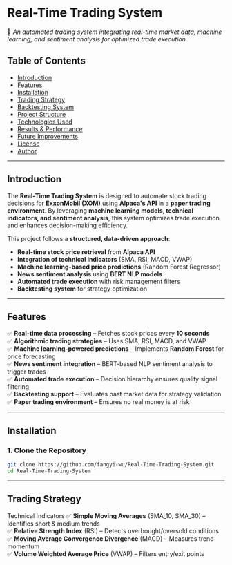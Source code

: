 # **Real-Time Trading System**
🚀 *An automated trading system integrating real-time market data, machine learning, and sentiment analysis for optimized trade execution.*

## **Table of Contents**
- [Introduction](#introduction)
- [Features](#features)
- [Installation](#installation)
- [Trading Strategy](#trading-strategy)
- [Backtesting System](#backtesting-system)
- [Project Structure](#project-structure)
- [Technologies Used](#technologies-used)
- [Results & Performance](#results--performance)
- [Future Improvements](#future-improvements)
- [License](#license)
- [Author](#author)

---

## **Introduction**
The **Real-Time Trading System** is designed to automate stock trading decisions for **ExxonMobil (XOM)** using **Alpaca's API** in a **paper trading environment**. By leveraging **machine learning models, technical indicators, and sentiment analysis**, this system optimizes trade execution and enhances decision-making efficiency. 

This project follows a **structured, data-driven approach**:
- **Real-time stock price retrieval** from **Alpaca API**
- **Integration of technical indicators** (SMA, RSI, MACD, VWAP)
- **Machine learning-based price predictions** (Random Forest Regressor)
- **News sentiment analysis** using **BERT NLP models**
- **Automated trade execution** with risk management filters
- **Backtesting system** for strategy optimization

---

## **Features**
✅ **Real-time data processing** – Fetches stock prices every **10 seconds**  
✅ **Algorithmic trading strategies** – Uses SMA, RSI, MACD, and VWAP  
✅ **Machine learning-powered predictions** – Implements **Random Forest** for price forecasting  
✅ **News sentiment integration** – BERT-based NLP sentiment analysis to trigger trades  
✅ **Automated trade execution** – Decision hierarchy ensures quality signal filtering  
✅ **Backtesting support** – Evaluates past market data for strategy validation  
✅ **Paper trading environment** – Ensures no real money is at risk  

---

## **Installation**
### **1. Clone the Repository**
```bash
git clone https://github.com/fangyi-wu/Real-Time-Trading-System.git
cd Real-Time-Trading-System
```

---
## **Trading Strategy**
Technical Indicators
✅ **Simple Moving Averages** (SMA_10, SMA_30) – Identifies short & medium trends  
✅ **Relative Strength Index** (RSI) – Detects overbought/oversold conditions  
✅ **Moving Average Convergence Divergence** (MACD) – Measures trend momentum  
✅ **Volume Weighted Average Price** (VWAP) – Filters entry/exit points  

